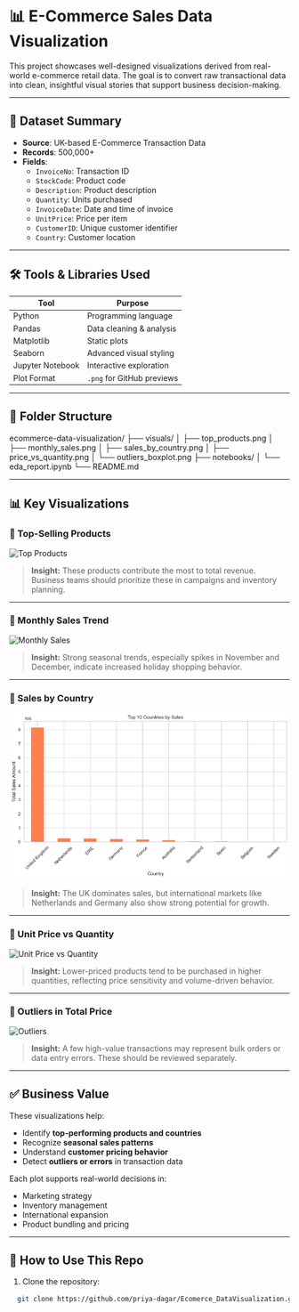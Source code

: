 # 📊 E-Commerce Sales Data Visualization

This project showcases well-designed visualizations derived from real-world e-commerce retail data. The goal is to convert raw transactional data into clean, insightful visual stories that support business decision-making.

---

## 🧾 Dataset Summary

- **Source**: UK-based E-Commerce Transaction Data
- **Records**: 500,000+
- **Fields**:
  - `InvoiceNo`: Transaction ID
  - `StockCode`: Product code
  - `Description`: Product description
  - `Quantity`: Units purchased
  - `InvoiceDate`: Date and time of invoice
  - `UnitPrice`: Price per item
  - `CustomerID`: Unique customer identifier
  - `Country`: Customer location

---

## 🛠 Tools & Libraries Used

| Tool        | Purpose                   |
|-------------|---------------------------|
| Python      | Programming language      |
| Pandas      | Data cleaning & analysis  |
| Matplotlib  | Static plots              |
| Seaborn     | Advanced visual styling   |
| Jupyter Notebook | Interactive exploration |
| Plot Format | `.png` for GitHub previews |

---

## 📁 Folder Structure

ecommerce-data-visualization/
├── visuals/
│ ├── top_products.png
│ ├── monthly_sales.png
│ ├── sales_by_country.png
│ ├── price_vs_quantity.png
│ └── outliers_boxplot.png
├── notebooks/
│ └── eda_report.ipynb
└── README.md


---

## 📊 Key Visualizations

### 🔹 Top-Selling Products
![Top Products](visuals/top_products.png)
> **Insight:** These products contribute the most to total revenue. Business teams should prioritize these in campaigns and inventory planning.

---

### 🔹 Monthly Sales Trend
![Monthly Sales](visuals/monthly_sales.png)
> **Insight:** Strong seasonal trends, especially spikes in November and December, indicate increased holiday shopping behavior.

---

### 🔹 Sales by Country
![Sales by Country](visuals/sales_by_country.png)
> **Insight:** The UK dominates sales, but international markets like Netherlands and Germany also show strong potential for growth.

---

### 🔹 Unit Price vs Quantity
![Unit Price vs Quantity](visuals/price_vs_quantity.png)
> **Insight:** Lower-priced products tend to be purchased in higher quantities, reflecting price sensitivity and volume-driven behavior.

---

### 🔹 Outliers in Total Price
![Outliers](visuals/outliers_boxplot.png)
> **Insight:** A few high-value transactions may represent bulk orders or data entry errors. These should be reviewed separately.

---

## ✅ Business Value

These visualizations help:
- Identify **top-performing products and countries**
- Recognize **seasonal sales patterns**
- Understand **customer pricing behavior**
- Detect **outliers or errors** in transaction data

Each plot supports real-world decisions in:
- Marketing strategy
- Inventory management
- International expansion
- Product bundling and pricing

---

## 📌 How to Use This Repo

1. Clone the repository:
  ```bash
    git clone https://github.com/priya-dagar/Ecomerce_DataVisualization.git

 
